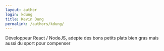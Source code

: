 ```yaml
---
layout: author
login: kdung
title: Kevin Dung
permalink: /authors/kdung/
---
```

Développeur React / NodeJS, adepte des bons petits plats bien gras mais aussi du sport pour compenser
